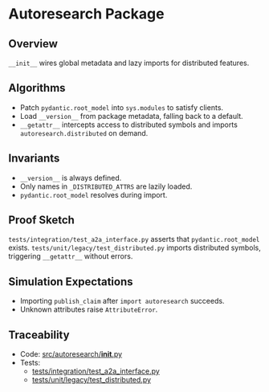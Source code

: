 # Autoresearch Package

## Overview

`__init__` wires global metadata and lazy imports for distributed features.

## Algorithms

- Patch `pydantic.root_model` into `sys.modules` to satisfy clients.
- Load `__version__` from package metadata, falling back to a default.
- `__getattr__` intercepts access to distributed symbols and imports
  `autoresearch.distributed` on demand.

## Invariants

- `__version__` is always defined.
- Only names in `_DISTRIBUTED_ATTRS` are lazily loaded.
- `pydantic.root_model` resolves during import.

## Proof Sketch

`tests/integration/test_a2a_interface.py` asserts that `pydantic.root_model`
exists. `tests/unit/legacy/test_distributed.py` imports distributed symbols,
triggering `__getattr__` without errors.

## Simulation Expectations

- Importing `publish_claim` after `import autoresearch` succeeds.
- Unknown attributes raise `AttributeError`.

## Traceability

- Code: [src/autoresearch/__init__.py][m1]
- Tests:
  - [tests/integration/test_a2a_interface.py][t1]
  - [tests/unit/legacy/test_distributed.py][t2]

[m1]: ../../src/autoresearch/__init__.py
[t1]: ../../tests/integration/test_a2a_interface.py
[t2]: ../../tests/unit/legacy/test_distributed.py
